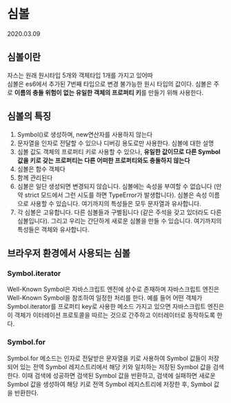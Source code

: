 # 심볼

2020.03.09

## 심볼이란

자스는 원래 원시타입 5개와 객체타입 1개를 가지고 있어따  
심볼은 es6에서 추가된 7번째 타입으로 변경 불가능한 원시 타입의 값이다. 심볼은 주로 **이름의 충돌 위험이 없는 유일한 객체의 프로퍼티 키**를 만들기 위해 사용한다.

## 심볼의 특징

1. Symbol()로 생성하며, new연산자를 사용하지 않는다
2. 문자열을 인자로 전달할 수 있으나 디버깅 용도로만 사용한다. 심볼에 대한 설명
3. 심볼 값도 객체의 프로퍼티 키로 사용할 수 있으나, **유일한 값이므로 다른 Symbol값을 키로 갖는 프로퍼티는 다른 어떠한 프로퍼티와도 충돌하지 않는다**
4. 심볼은 함수 객체다
5. 함께 관리된다
6. 심볼은 일단 생성되면 변경되지 않습니다. 심볼에는 속성을 부여할 수 없습니다 (만약 strict 모드에서 그런 시도를 하면 TypeError가 발생합니다). 심볼은 속성 이름으로 사용할 수 있습니다. 여기까지의 특성들은 모두 문자열과 유사합니다.
7. 각 심볼은 고유합니다. 다른 심볼들과 구별됩니다 (같은 주석을 갖고 있더라도 다른 심볼입니다). 그리고 우리는 간단하게 새로운 심볼을 만들 수 있습니다. 여기까지의 특성들은 객체와 유사합니다.

## 브라우저 환경에서 사용되는 심볼

### Symbol.iterator

Well-Known Symbol은 자바스크립트 엔진에 상수로 존재하며 자바스크립트 엔진은 Well-Known Symbol을 참조하여 일정한 처리를 한다. 예를 들어 어떤 객체가 Symbol.iterator를 프로퍼티 key로 사용한 메소드 가지고 있으면 자바스크립트 엔진은 이 객체가 이터레이션 프로토콜을 따르는 것으로 간주하고 이터레이터로 동작하도록 한다.

### Symbol.for

Symbol.for 메소드는 인자로 전달받은 문자열을 키로 사용하여 Symbol 값들이 저장되어 있는 전역 Symbol 레지스트리에서 해당 키와 일치하는 저장된 Symbol 값을 검색한다. 이때 검색에 성공하면 검색된 Symbol 값을 반환하고, 검색에 실패하면 새로운 Symbol 값을 생성하여 해당 키로 전역 Symbol 레지스트리에 저장한 후, Symbol 값을 반환한다.
